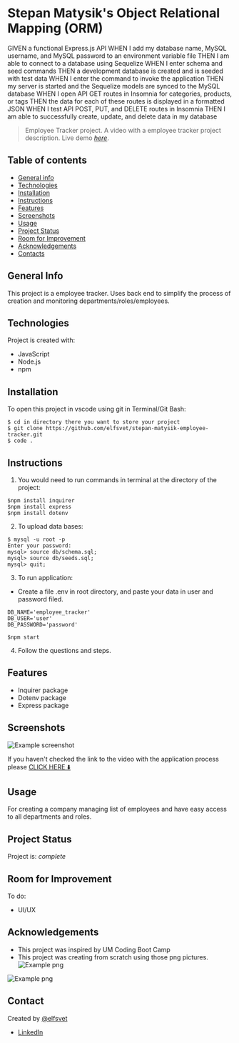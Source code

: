 # Stepan Matysik's Object Relational Mapping (ORM)

GIVEN a functional Express.js API
WHEN I add my database name, MySQL username, and MySQL password to an environment variable file
THEN I am able to connect to a database using Sequelize
WHEN I enter schema and seed commands
THEN a development database is created and is seeded with test data
WHEN I enter the command to invoke the application
THEN my server is started and the Sequelize models are synced to the MySQL database
WHEN I open API GET routes in Insomnia for categories, products, or tags
THEN the data for each of these routes is displayed in a formatted JSON
WHEN I test API POST, PUT, and DELETE routes in Insomnia
THEN I am able to successfully create, update, and delete data in my database


> Employee Tracker project. A video with a employee tracker project description.
> Live demo [_here_](https://youtu.be/e_2TkKhup44). 

## Table of contents
* [General info](#general-info)
* [Technologies](#technologies)
* [Installation](#installation)
* [Instructions](#instructions)
* [Features](#features)
* [Screenshots](#screenshots)
* [Usage](#usage)
* [Project Status](#project-status)
* [Room for Improvement](#room-for-improvement)
* [Acknowledgements](#acknowledgements)
* [Contacts](#contact)



## General Info
This project is a employee tracker. Uses back end to simplify the process of creation and monitoring departments/roles/employees.
## Technologies
Project is created with:
- JavaScript
- Node.js
- npm

## Installation
To open this project in vscode using git in Terminal/Git Bash:

```
$ cd in directory there you want to store your project
$ git clone https://github.com/elfsvet/stepan-matysik-employee-tracker.git
$ code .
```

## Instructions
1. You would need to run commands in terminal at the directory of the project:
```
$npm install inquirer
$npm install express
$npm install dotenv

```
2. To upload data bases:
```
$ mysql -u root -p
Enter your password:
mysql> source db/schema.sql;
mysql> source db/seeds.sql;
mysql> quit;
```
3. To run application:
- Create a file .env in root directory, and paste your data in user and password filed.
```
DB_NAME='employee_tracker'
DB_USER='user'
DB_PASSWORD='password'
```

```
$npm start
```

4. Follow the questions and steps.


## Features
- Inquirer package
- Dotenv package
- Express package

## Screenshots
![Example screenshot](./assets/images/sample.jpg)

If you haven't checked the link to the video with the application process please [CLICK HERE ⬇️](https://youtu.be/e_2TkKhup44)


## Usage
For creating a company managing list of employees and have easy access to all departments and roles.
## Project Status
Project is: _complete_

## Room for Improvement
To do:
- UI/UX

## Acknowledgements
- This project was inspired by UM Coding Boot Camp
- This project was creating from scratch using those png pictures.
![Example png](./assets/images/pic1.png)

![Example png](./assets/images/pic2.png)
## Contact
Created by [@elfsvet](https://github.com/elfsvet)
- [LinkedIn](https://www.linkedin.com/in/stepanmatysik/)